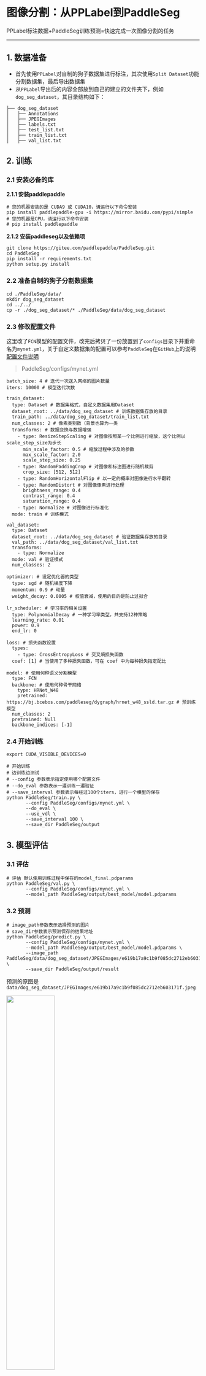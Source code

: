 # 图像分割：从PPLabel到PaddleSeg
PPLabel标注数据+PaddleSeg训练预测=快速完成一次图像分割的任务
***
## 1. 数据准备
* 首先使用```PPLabel```对自制的狗子数据集进行标注，其次使用```Split Dataset```功能分割数据集，最后导出数据集
* 从```PPLabel```导出后的内容全部放到自己的建立的文件夹下，例如```dog_seg_dataset```，其目录结构如下：  
```
├── dog_seg_dataset
│   ├── Annotations
│   ├── JPEGImages
│   ├── labels.txt
│   ├── test_list.txt
│   ├── train_list.txt
│   ├── val_list.txt
```

## 2. 训练
### 2.1 安装必备的库
**2.1.1 安装paddlepaddle**
```
# 您的机器安装的是 CUDA9 或 CUDA10，请运行以下命令安装
pip install paddlepaddle-gpu -i https://mirror.baidu.com/pypi/simple
# 您的机器是CPU，请运行以下命令安装
# pip install paddlepaddle
```
**2.1.2 安装paddleseg以及依赖项**
```
git clone https://gitee.com/paddlepaddle/PaddleSeg.git
cd PaddleSeg
pip install -r requirements.txt
python setup.py install
```
### 2.2 准备自制的狗子分割数据集
```
cd ./PaddleSeg/data/
mkdir dog_seg_dataset
cd ../../
cp -r ./dog_seg_dataset/* ./PaddleSeg/data/dog_seg_dataset
```
### 2.3 修改配置文件
这里改了```FCN```模型的配置文件，改完后拷贝了一份放置到了```configs```目录下并重命名为```mynet.yml```，关于自定义数据集的配置可以参考```PaddleSeg```在```GitHub```上的说明[配置文件说明](https://gitee.com/paddlepaddle/PaddleSeg/blob/release/2.4/docs/design/use/use_cn.md)

> PaddleSeg/configs/mynet.yml
```
batch_size: 4 # 迭代一次送入网络的图片数量
iters: 10000 # 模型迭代次数

train_dataset:
  type: Dataset # 数据集格式，自定义数据集用Dataset
  dataset_root: ../data/dog_seg_dataset # 训练数据集存放的目录
  train_path: ../data/dog_seg_dataset/train_list.txt
  num_classes: 2 # 像素类别数（背景也算为一类
  transforms: # 数据变换与数据增强
    - type: ResizeStepScaling # 对图像按照某一个比例进行缩放，这个比例以scale_step_size为步长
      min_scale_factor: 0.5 # 缩放过程中涉及的参数
      max_scale_factor: 2.0
      scale_step_size: 0.25
    - type: RandomPaddingCrop # 对图像和标注图进行随机裁剪
      crop_size: [512, 512]
    - type: RandomHorizontalFlip # 以一定的概率对图像进行水平翻转
    - type: RandomDistort # 对图像像素进行处理
      brightness_range: 0.4
      contrast_range: 0.4
      saturation_range: 0.4
    - type: Normalize # 对图像进行标准化
  mode: train # 训练模式

val_dataset:
  type: Dataset
  dataset_root: ../data/dog_seg_dataset # 验证数据集存放的目录
  val_path: ../data/dog_seg_dataset/val_list.txt
  transforms:
    - type: Normalize
  mode: val # 验证模式
  num_classes: 2

optimizer: # 设定优化器的类型
  type: sgd # 随机梯度下降
  momentum: 0.9 # 动量
  weight_decay: 0.0005 # 权值衰减，使用的目的是防止过拟合

lr_scheduler: # 学习率的相关设置
  type: PolynomialDecay # 一种学习率类型。共支持12种策略
  learning_rate: 0.01
  power: 0.9
  end_lr: 0

loss: # 损失函数设置
  types:
    - type: CrossEntropyLoss # 交叉熵损失函数
  coef: [1] # 当使用了多种损失函数，可在 coef 中为每种损失指定配比

model: # 使用何种语义分割模型
  type: FCN 
  backbone: # 使用何种骨干网络
    type: HRNet_W48
    pretrained: https://bj.bcebos.com/paddleseg/dygraph/hrnet_w48_ssld.tar.gz # 预训练模型
  num_classes: 2
  pretrained: Null
  backbone_indices: [-1]
```
### 2.4 开始训练
```
export CUDA_VISIBLE_DEVICES=0

# 开始训练
# 边训练边测试
# --config 参数表示指定使用哪个配置文件
# --do_eval 参数表示一遍训练一遍验证
# --save_interval 参数表示每经过100个iters，进行一个模型的保存
python PaddleSeg/train.py \
       --config PaddleSeg/configs/mynet.yml \
       --do_eval \
       --use_vdl \
       --save_interval 100 \
       --save_dir PaddleSeg/output
```
## 3. 模型评估
### 3.1 评估
```
# 评估 默认使用训练过程中保存的model_final.pdparams
python PaddleSeg/val.py \
       --config PaddleSeg/configs/mynet.yml \
       --model_path PaddleSeg/output/best_model/model.pdparams
```
### 3.2 预测
```
# image_path参数表示选择预测的图片
# save_dir参数表示预测保存的结果地址
python PaddleSeg/predict.py \
       --config PaddleSeg/configs/mynet.yml \
       --model_path PaddleSeg/output/best_model/model.pdparams \
       --image_path PaddleSeg/data/dog_seg_dataset/JPEGImages/e619b17a9c1b9f085dc2712eb603171f.jpeg \
       --save_dir PaddleSeg/output/result
```

预测的原图是```data/dog_seg_dataset/JPEGImages/e619b17a9c1b9f085dc2712eb603171f.jpeg```

<img src="https://ai-studio-static-online.cdn.bcebos.com/f9efa53cf0334146a0963d6033c2cb84c3540525b565454199f2a859f86b501e" width="50%" height="50%">  
  
预测的结果```PaddleSeg/output/result```目录里面，如下图所示：  
<img src="https://ai-studio-static-online.cdn.bcebos.com/8d6dea0d5fa24912a58612839026b255652d7d3ccf0a40aaa5e6056750f8f75b" width="50%" height="50%">  
<img src="https://ai-studio-static-online.cdn.bcebos.com/6dfc7c24edda4a489b7f1629957be44be44d3b9c94d14becb88aa22e42a41d50" width="50%" height="50%">  
  
